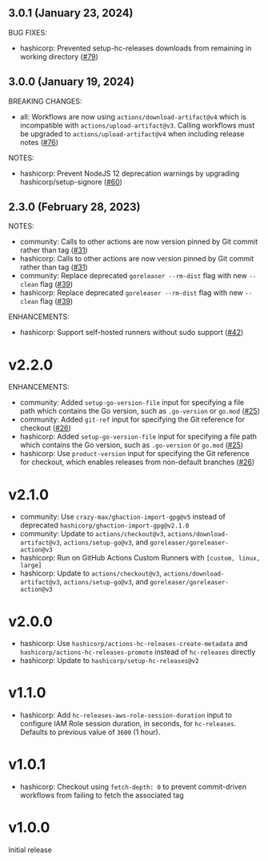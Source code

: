 ## 3.0.1 (January 23, 2024)

BUG FIXES:

* hashicorp: Prevented setup-hc-releases downloads from remaining in working directory ([#79](https://github.com/hashicorp/ghaction-terraform-provider-release/issues/79))

## 3.0.0 (January 19, 2024)

BREAKING CHANGES:

* all: Workflows are now using `actions/download-artifact@v4` which is incompatible with `actions/upload-artifact@v3`. Calling workflows must be upgraded to `actions/upload-artifact@v4` when including release notes ([#76](https://github.com/hashicorp/ghaction-terraform-provider-release/issues/76))

NOTES:

* hashicorp: Prevent NodeJS 12 deprecation warnings by upgrading hashicorp/setup-signore ([#60](https://github.com/hashicorp/ghaction-terraform-provider-release/issues/60))

## 2.3.0 (February 28, 2023)

NOTES:

* community: Calls to other actions are now version pinned by Git commit rather than tag ([#31](https://github.com/hashicorp/ghaction-terraform-provider-release/issues/31))
* hashicorp: Calls to other actions are now version pinned by Git commit rather than tag ([#31](https://github.com/hashicorp/ghaction-terraform-provider-release/issues/31))
* community: Replace deprecated `goreleaser --rm-dist` flag with new `--clean` flag ([#39](https://github.com/hashicorp/ghaction-terraform-provider-release/issues/39))
* hashicorp: Replace deprecated `goreleaser --rm-dist` flag with new `--clean` flag ([#39](https://github.com/hashicorp/ghaction-terraform-provider-release/issues/39))

ENHANCEMENTS:

* hashicorp: Support self-hosted runners without sudo support ([#42](https://github.com/hashicorp/ghaction-terraform-provider-release/issues/42))

# v2.2.0

ENHANCEMENTS:

* community: Added `setup-go-version-file` input for specifying a file path which contains the Go version, such as `.go-version` or `go.mod` ([#25](https://github.com/hashicorp/ghaction-terraform-provider-release/pull/25))
* community: Added `git-ref` input for specifying the Git reference for checkout ([#26](https://github.com/hashicorp/ghaction-terraform-provider-release/pull/26))
* hashicorp: Added `setup-go-version-file` input for specifying a file path which contains the Go version, such as `.go-version` or `go.mod` ([#25](https://github.com/hashicorp/ghaction-terraform-provider-release/pull/25))
* hashicorp: Use `product-version` input for specifying the Git reference for checkout, which enables releases from non-default branches ([#26](https://github.com/hashicorp/ghaction-terraform-provider-release/pull/26))


# v2.1.0

* community: Use `crazy-max/ghaction-import-gpg@v5` instead of deprecated `hashicorp/ghaction-import-gpg@v2.1.0`
* community: Update to `actions/checkout@v3`, `actions/download-artifact@v3`, `actions/setup-go@v3`, and `goreleaser/goreleaser-action@v3`
* hashicorp: Run on GitHub Actions Custom Runners with `[custom, linux, large]`
* hashicorp: Update to `actions/checkout@v3`, `actions/download-artifact@v3`, `actions/setup-go@v3`, and `goreleaser/goreleaser-action@v3`

# v2.0.0

* hashicorp: Use `hashicorp/actions-hc-releases-create-metadata` and `hashicorp/actions-hc-releases-promote` instead of `hc-releases` directly
* hashicorp: Update to `hashicorp/setup-hc-releases@v2`

# v1.1.0

* hashicorp: Add `hc-releases-aws-role-session-duration` input to configure IAM Role session duration, in seconds, for `hc-releases`. Defaults to previous value of `3600` (1 hour).

# v1.0.1

* hashicorp: Checkout using `fetch-depth: 0` to prevent commit-driven workflows from failing to fetch the associated tag

# v1.0.0

Initial release
